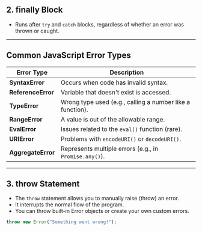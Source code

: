 ## 2. finally Block

-   Runs after `try` and `catch` blocks, regardless of whether an error was thrown or caught.

---

## Common JavaScript Error Types

| Error Type         | Description                                               |
| ------------------ | --------------------------------------------------------- |
| **SyntaxError**    | Occurs when code has invalid syntax.                      |
| **ReferenceError** | Variable that doesn't exist is accessed.                  |
| **TypeError**      | Wrong type used (e.g., calling a number like a function). |
| **RangeError**     | A value is out of the allowable range.                    |
| **EvalError**      | Issues related to the `eval()` function (rare).           |
| **URIError**       | Problems with `encodeURI()` or `decodeURI()`.             |
| **AggregateError** | Represents multiple errors (e.g., in `Promise.any()`).    |

---

## 3. throw Statement

-   The `throw` statement allows you to manually raise (throw) an error.
-   It interrupts the normal flow of the program.
-   You can throw built-in Error objects or create your own custom errors.

```js
throw new Error("Something went wrong!");
```
